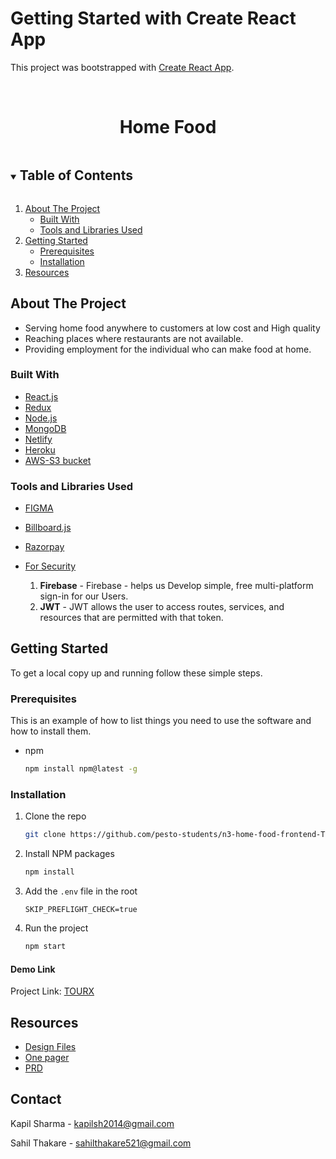 # Getting Started with Create React App

This project was bootstrapped with [Create React App](https://github.com/facebook/create-react-app).

<!-- PROJECT LOGO -->
<br />

  <h1 align="center">Home Food</h1>

<!-- TABLE OF CONTENTS -->
<details open="open">
  <summary><h2 style="display: inline-block">Table of Contents</h2></summary>
  <ol>
    <li>
      <a href="#about-the-project">About The Project</a>
      <ul>
        <li><a href="#built-with">Built With</a></li>
        <li><a href="#tools-and-libraries-used">Tools and Libraries Used<a></li>
      </ul>
    </li>
    <li>
      <a href="#getting-started">Getting Started</a>
      <ul>
        <li><a href="#prerequisites">Prerequisites</a></li>
        <li><a href="#installation">Installation</a></li>
      </ul>
    </li>
    <li><a href="#resources">Resources</a></li>
  </ol>
</details>

<!-- ABOUT THE PROJECT -->

## About The Project

- Serving home food anywhere to customers at low cost and High quality
- Reaching places where restaurants are not available.
- Providing employment for the individual who can make food at home.

### Built With

- [React.js]()
- [Redux]()
- [Node.js]()
- [MongoDB]()
- [Netlify]()
- [Heroku]()
- [AWS-S3 bucket]()

### Tools and Libraries Used

- [FIGMA]()
- [Billboard.js]()
- [Razorpay]()
- [For Security]()
  
  1. <b>Firebase</b> - Firebase - helps us Develop simple, free multi-platform sign-in for our Users.
  2. <b>JWT</b> - JWT allows the user to access routes, services, and resources that are permitted with that token.

<!-- GETTING STARTED -->

## Getting Started

To get a local copy up and running follow these simple steps.

### Prerequisites

This is an example of how to list things you need to use the software and how to install them.

- npm
  ```sh
  npm install npm@latest -g
  ```

### Installation

1. Clone the repo
   ```sh
   git clone https://github.com/pesto-students/n3-home-food-frontend-Theta.git
   ```
2. Install NPM packages

   ```sh
   npm install
   ```

3. Add the `.env` file in the root
   ```
   SKIP_PREFLIGHT_CHECK=true
   ```
4. Run the project
   ```sh
   npm start
   ```

<!-- USAGE EXAMPLES -->

#### Demo Link

Project Link: [TOURX](https://d36icuji9i5ljj.cloudfront.net/)

## Resources

- [Design Files](https://drive.google.com/file/d/1ZsHUcppCgRSodUsBPYNnufJIXQVBMpSX/view?usp=sharing)
- [One pager](https://drive.google.com/file/d/1eKHTMmlTKy6Q_cXUgh01wLXiTrIquEv0/view?usp=sharing)
- [PRD](https://drive.google.com/file/d/1Vx6rk5sD8S4teRjC3GvpJQ161Ww8kAkv/view?usp=sharing)

<!-- CONTRIBUTING -->
<!-- ## Contributing

Contributions are what make the open source community such an amazing place to be learn, inspire, and create. Any contributions you make are **greatly appreciated**.

1. Fork the Project
2. Create your Feature Branch (`git checkout -b feature/AmazingFeature`)
3. Commit your Changes (`git commit -m 'Add some AmazingFeature'`)
4. Push to the Branch (`git push origin feature/AmazingFeature`)
5. Open a Pull Request
 -->

<!-- LICENSE -->
<!-- ## License

Distributed under the MIT License. See `LICENSE` for more information.

 -->

<!-- CONTACT -->

## Contact

Kapil Sharma - kapilsh2014@gmail.com

Sahil Thakare - sahilthakare521@gmail.com

